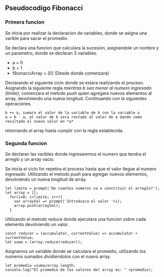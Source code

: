 ## Pseudocodigo Fibonacci

### Primera funcion

Se inicia por realizar la declaracion de variables, donde se asigna una varible para sacar el promedio.

Se declara una funcion que calculara la sucesion, asignandole un nombre y un parametro, donde se declaran 3 variables.

- a = 0
- b = 1
- fibonacciArray = [0] (Desde donde comenzara)

Declarando el siguiente ciclo donde se estara realizando el proceso. Asignando la siguiente regla *mientras b sea menor al numero ingresado (limite)*, comenzara el metodo *push* quien agregara nuevos elementos al array, devolviendo una nueva longitud. Continuando con la siguientes operaciones.

```
b += a, sumara el valor de la variable de b con la variable a
a = b - a, el valor de b sera restado al valor de a dando como resultado el nuevo valor en *a*

```
retornando el array hasta cumplir con la regla establecida.

### Segunda funcion

Se declaran las varibles donde ingresaremos el numero que tendra el arreglo y un array vacio.

Se inicia el ciclo for repetira el proceso hasta que el valor llegue al numero ingresado.
Utilizando el metodo *push* para agregar nuevos elementos, devolviendo un nueva longitud de array.

```
let limite = prompt('De cuantos numeros va a constituir el arreglo?');
let array = [];
  for(i=0; i<limite; i++){
    var arrayVal =+ prompt('Introduzca el valor '+i);
    array.push(arrayVal);
  }

```
Utilizando el metodo reduce donde ejecutara una funcion sobre cada elemento devolviendo un valor.

```
const reducer = (accumulator, currentValue) => accumulator + currentValue;
let suma = (array.reduce(reducer)); 
```
Asignamos un variable donde se calculara el promedio, utilizando los numeros sumados dividiendolos con el nuevo array.
```
let promedio =suma/array.length;
console.log("El promedio de los valores del array es: " +promedio);
```

